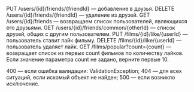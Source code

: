 PUT /users/{id}/friends/{friendId} — добавление в друзья.
DELETE /users/{id}/friends/{friendId} — удаление из друзей.
GET /users/{id}/friends — возвращаем список пользователей, являющихся его друзьями.
GET /users/{id}/friends/common/{otherId} — список друзей, общих с другим пользователем.
PUT /films/{id}/like/{userId} — пользователь ставит лайк фильму.
DELETE /films/{id}/like/{userId} — пользователь удаляет лайк.
GET /films/popular?count={count} — возвращает список из первых count фильмов по количеству лайков. Если значение параметра count не задано, верните первые 10.

400 — если ошибка валидации: ValidationException;
404 — для всех ситуаций, если искомый объект не найден;
500 — если возникло исключение.